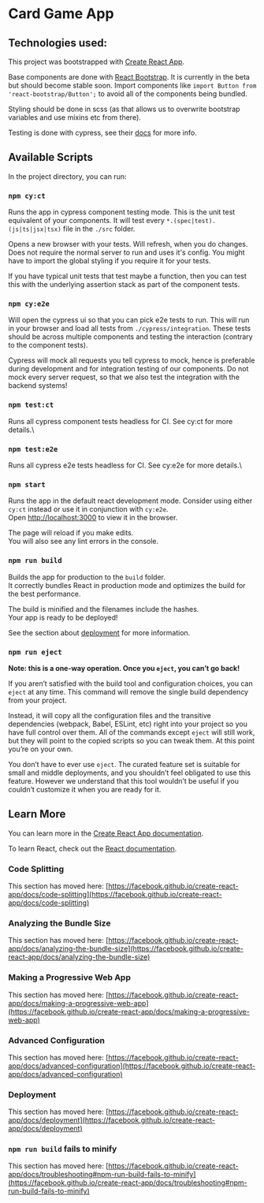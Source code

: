 # Card Game App

## Technologies used:

This project was bootstrapped with [Create React App](https://github.com/facebook/create-react-app).

Base components are done with [React Bootstrap](https://react-bootstrap.netlify.app/components/). It is currently in the beta but should become stable soon. 
Import components like `import Button from 'react-bootstrap/Button';` to avoid all of the components being bundled.

Styling should be done in scss (as that allows us to overwrite bootstrap variables and use mixins etc from there).

Testing is done with cypress, see their [docs](https://docs.cypress.io/guides/getting-started/writing-your-first-test) for more info.

## Available Scripts

In the project directory, you can run:

### `npm cy:ct`

Runs the app in cypress component testing mode. This is the unit test equivalent of your components. It will test every `*.(spec|test).(js|ts|jsx|tsx)` file in the `./src` folder.

Opens a new browser with your tests. Will refresh, when you do changes. Does not require the normal server to run and uses it's config. You might have to import the global styling if you require it for your tests.

If you have typical unit tests that test maybe a function, then you can test this with the underlying assertion stack as part of the component tests.

### `npm cy:e2e`

Will open the cypress ui so that you can pick e2e tests to run. This will run in your browser and load all tests from `./cypress/integration`. These tests should be across multiple components and testing the interaction (contrary to the component tests).

Cypress will mock all requests you tell cypress to mock, hence is preferable during development and for integration testing of our components. Do not mock every server request, so that we also test the integration with the backend systems!


### `npm test:ct`

Runs all cypress component tests headless for CI. See cy:ct for more details.\


### `npm test:e2e`

Runs all cypress e2e tests headless for CI. See cy:e2e for more details.\


### `npm start`

Runs the app in the default react development mode. Consider using either `cy:ct` instead or use it in conjunction with `cy:e2e`.\
Open [http://localhost:3000](http://localhost:3000) to view it in the browser.

The page will reload if you make edits.\
You will also see any lint errors in the console.

### `npm run build`

Builds the app for production to the `build` folder.\
It correctly bundles React in production mode and optimizes the build for the best performance.

The build is minified and the filenames include the hashes.\
Your app is ready to be deployed!

See the section about [deployment](https://facebook.github.io/create-react-app/docs/deployment) for more information.

### `npm run eject`

**Note: this is a one-way operation. Once you `eject`, you can’t go back!**

If you aren’t satisfied with the build tool and configuration choices, you can `eject` at any time. This command will remove the single build dependency from your project.

Instead, it will copy all the configuration files and the transitive dependencies (webpack, Babel, ESLint, etc) right into your project so you have full control over them. All of the commands except `eject` will still work, but they will point to the copied scripts so you can tweak them. At this point you’re on your own.

You don’t have to ever use `eject`. The curated feature set is suitable for small and middle deployments, and you shouldn’t feel obligated to use this feature. However we understand that this tool wouldn’t be useful if you couldn’t customize it when you are ready for it.

## Learn More

You can learn more in the [Create React App documentation](https://facebook.github.io/create-react-app/docs/getting-started).

To learn React, check out the [React documentation](https://reactjs.org/).

### Code Splitting

This section has moved here: [https://facebook.github.io/create-react-app/docs/code-splitting](https://facebook.github.io/create-react-app/docs/code-splitting)

### Analyzing the Bundle Size

This section has moved here: [https://facebook.github.io/create-react-app/docs/analyzing-the-bundle-size](https://facebook.github.io/create-react-app/docs/analyzing-the-bundle-size)

### Making a Progressive Web App

This section has moved here: [https://facebook.github.io/create-react-app/docs/making-a-progressive-web-app](https://facebook.github.io/create-react-app/docs/making-a-progressive-web-app)

### Advanced Configuration

This section has moved here: [https://facebook.github.io/create-react-app/docs/advanced-configuration](https://facebook.github.io/create-react-app/docs/advanced-configuration)

### Deployment

This section has moved here: [https://facebook.github.io/create-react-app/docs/deployment](https://facebook.github.io/create-react-app/docs/deployment)

### `npm run build` fails to minify

This section has moved here: [https://facebook.github.io/create-react-app/docs/troubleshooting#npm-run-build-fails-to-minify](https://facebook.github.io/create-react-app/docs/troubleshooting#npm-run-build-fails-to-minify)
